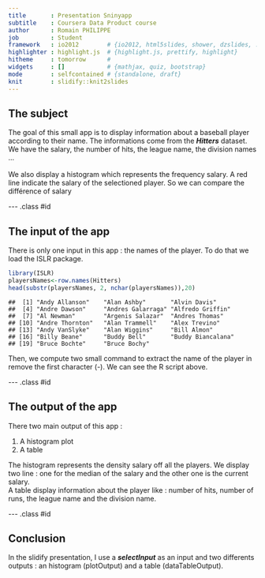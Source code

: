 ```yaml
---
title       : Presentation Sninyapp
subtitle    : Coursera Data Product course
author      : Romain PHILIPPE
job         : Student
framework   : io2012        # {io2012, html5slides, shower, dzslides, ...}
highlighter : highlight.js  # {highlight.js, prettify, highlight}
hitheme     : tomorrow      # 
widgets     : []            # {mathjax, quiz, bootstrap}
mode        : selfcontained # {standalone, draft}
knit        : slidify::knit2slides
---
```



## The subject

The goal of this small app is to display information about a baseball player according to their name.
The informations come from the ***Hitters*** dataset. We have the salary, the number of hits, the league name, the division names ...<br><br>
We also display a histogram which represents the frequency salary. A red line indicate the salary of the selectioned player. So we can compare the différence of salary 


--- .class #id 

## The input of the app

There is only one input in this app : the names of the player. To do that we load the ISLR package.

```r
library(ISLR)
playersNames<-row.names(Hitters)
head(substr(playersNames, 2, nchar(playersNames)),20)
```

```
##  [1] "Andy Allanson"    "Alan Ashby"       "Alvin Davis"     
##  [4] "Andre Dawson"     "Andres Galarraga" "Alfredo Griffin" 
##  [7] "Al Newman"        "Argenis Salazar"  "Andres Thomas"   
## [10] "Andre Thornton"   "Alan Trammell"    "Alex Trevino"    
## [13] "Andy VanSlyke"    "Alan Wiggins"     "Bill Almon"      
## [16] "Billy Beane"      "Buddy Bell"       "Buddy Biancalana"
## [19] "Bruce Bochte"     "Bruce Bochy"
```

Then, we compute two small command to extract the name of the player in remove the first character (-). We can see the R script above.

--- .class #id 

## The output of the app

There two main output of this app : <br>

1. A histogram plot
2. A table

The histogram represents the density salary off all the players. We display two line : one for the median of the salary and the other one is the current salary. <br>
A table display information about the player like : number of hits, number of runs, the league name and the division name.


--- .class #id 


## Conclusion

In the slidify presentation, I use a ***selectInput*** as an input and two differents outputs : an histogram (plotOutput) and a table (dataTableOutput). 

#
#
